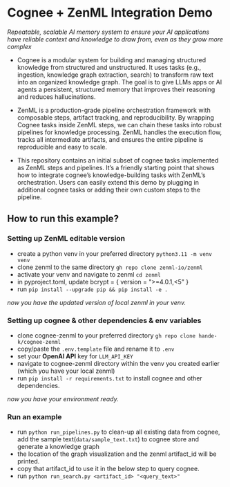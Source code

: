 # Cognee + ZenML Integration Demo

*Repeatable, scalable AI memory system to ensure your AI applications have reliable context and knowledge to draw from, even as they grow more complex*

- Cognee is a modular system for building and managing structured knowledge from structured and unstructured. It uses tasks (e.g., ingestion, knowledge graph extraction, search) to transform raw text into an organized knowledge graph. The goal is to give LLMs apps or AI agents a persistent, structured memory that improves their reasoning and reduces hallucinations. 

- ZenML is a production-grade pipeline orchestration framework with composable steps, artifact tracking, and reproducibility. By wrapping Cognee tasks inside ZenML steps, we can chain these tasks into robust pipelines for knowledge processing. ZenML handles the execution flow, tracks all intermediate artifacts, and ensures the entire pipeline is reproducible and easy to scale. 

- This repository contains an initial subset of cognee tasks implemented as ZenML steps and pipelines. It’s a friendly starting point that shows how to integrate cognee’s knowledge-building tasks with ZenML’s orchestration. Users can easily extend this demo by plugging in additional cognee tasks or adding their own custom steps to the pipeline. 

## How to run this example?

### Setting up ZenML editable version
- create a python venv in your preferred directory `python3.11 -m venv venv`
- clone zenml to the same directory `gh repo clone zenml-io/zenml`
- activate your venv and navigate to zenml `cd zenml`
- in pyproject.toml, update bcrypt = { version = ">=4.0.1,<5" } 
- run `pip install --upgrade pip && pip install -e .`

*now you have the updated version of local zenml in your venv.*

### Setting up cognee & other dependencies & env variables

- clone cognee-zenml to your preferred directory `gh repo clone hande-k/cognee-zenml`
- copy/paste the `.env.template` file and rename it to `.env`
- set your **OpenAI API** key for `LLM_API_KEY`
- navigate to cognee-zenml directory within the venv you created earlier (which you have your local zenml)
- run `pip install -r requirements.txt` to install cognee and other dependencies. 

*now you have your environment ready.*

### Run an example

- run `python run_pipelines.py` to clean-up all existing data from cognee, add the sample text(`data/sample_text.txt`) to cognee store and generate a knowledge graph
- the location of the graph visualization and the zenml artifact_id will be printed.
- copy that artifact_id to use it in the below step to query cognee.
- run `python run_search.py <artifact_id> "<query_text>"` 


